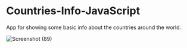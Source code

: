 # Countries-Info-JavaScript

App for showing some basic info about the countries around the world.

![Screenshot (89)](https://github.com/Ian7x/Countries-Info-JavaScript/assets/98125126/a4062052-1a19-4387-9f91-bba63e8fe949)
